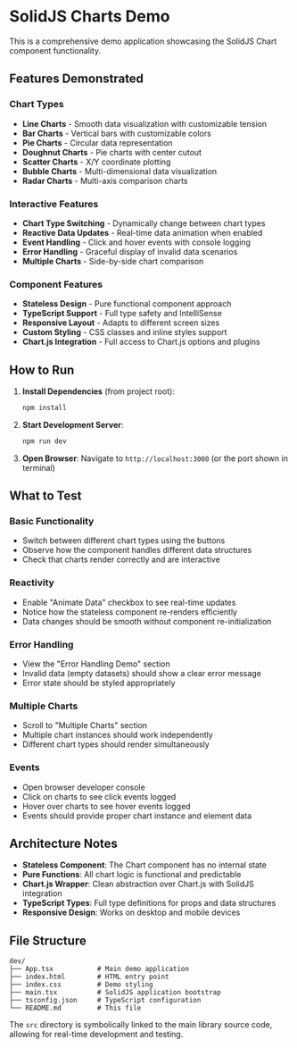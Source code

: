 # SolidJS Charts Demo

This is a comprehensive demo application showcasing the SolidJS Chart component functionality.

## Features Demonstrated

### Chart Types
- **Line Charts** - Smooth data visualization with customizable tension
- **Bar Charts** - Vertical bars with customizable colors
- **Pie Charts** - Circular data representation
- **Doughnut Charts** - Pie charts with center cutout
- **Scatter Charts** - X/Y coordinate plotting
- **Bubble Charts** - Multi-dimensional data visualization
- **Radar Charts** - Multi-axis comparison charts

### Interactive Features
- **Chart Type Switching** - Dynamically change between chart types
- **Reactive Data Updates** - Real-time data animation when enabled
- **Event Handling** - Click and hover events with console logging
- **Error Handling** - Graceful display of invalid data scenarios
- **Multiple Charts** - Side-by-side chart comparison

### Component Features
- **Stateless Design** - Pure functional component approach
- **TypeScript Support** - Full type safety and IntelliSense
- **Responsive Layout** - Adapts to different screen sizes
- **Custom Styling** - CSS classes and inline styles support
- **Chart.js Integration** - Full access to Chart.js options and plugins

## How to Run

1. **Install Dependencies** (from project root):
   ```bash
   npm install
   ```

2. **Start Development Server**:
   ```bash
   npm run dev
   ```

3. **Open Browser**:
   Navigate to `http://localhost:3000` (or the port shown in terminal)

## What to Test

### Basic Functionality
- Switch between different chart types using the buttons
- Observe how the component handles different data structures
- Check that charts render correctly and are interactive

### Reactivity
- Enable "Animate Data" checkbox to see real-time updates
- Notice how the stateless component re-renders efficiently
- Data changes should be smooth without component re-initialization

### Error Handling
- View the "Error Handling Demo" section
- Invalid data (empty datasets) should show a clear error message
- Error state should be styled appropriately

### Multiple Charts
- Scroll to "Multiple Charts" section
- Multiple chart instances should work independently
- Different chart types should render simultaneously

### Events
- Open browser developer console
- Click on charts to see click events logged
- Hover over charts to see hover events logged
- Events should provide proper chart instance and element data

## Architecture Notes

- **Stateless Component**: The Chart component has no internal state
- **Pure Functions**: All chart logic is functional and predictable
- **Chart.js Wrapper**: Clean abstraction over Chart.js with SolidJS integration
- **TypeScript Types**: Full type definitions for props and data structures
- **Responsive Design**: Works on desktop and mobile devices

## File Structure

```
dev/
├── App.tsx           # Main demo application
├── index.html        # HTML entry point
├── index.css         # Demo styling
├── main.tsx          # SolidJS application bootstrap
├── tsconfig.json     # TypeScript configuration
└── README.md         # This file
```

The `src` directory is symbolically linked to the main library source code, allowing for real-time development and testing.
